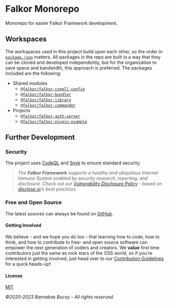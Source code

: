 # **Falkor Monorepo**

Monorepo for easier Falkor Framework development.

## **Workspaces**

The workspaces used in this project build upon each other, so the order in [`package.json`](package.json "Open") matters. All packages in the repo are built in a way that they can be cloned and developed independently, but for the organization to save space and bandwidth, this approach is preferred. The packages included are the following:

* Shared modules
    * [`@falkor/falkor-cspell-config`](https://github.com/theonethread/falkor-cspell-config/#readme "Open")
    * [`@falkor/falkor-bundler`](https://github.com/theonethread/falkor-bundler/#readme "Open")
    * [`@falkor/falkor-library`](https://github.com/theonethread/falkor-library/#readme "Open")
    * [`@falkor/falkor-commander`](https://github.com/theonethread/falkor-commander/#readme "Open")
* Projects
    * [`@falkor/falkor-auth-server`](https://github.com/theonethread/falkor-auth-server/#readme "Open")
    * [`@falkor/falkor-plugin-example`](https://github.com/theonethread/falkor-plugin-example/#readme "Open")

## **Further Development**

### **Security**

The project uses [CodeQL](https://codeql.github.com "Visit") and [Snyk](https://snyk.io "Visit") to ensure standard security.

> _The **Falkor Framework** supports a healthy and ubiquitous Internet Immune System enabled by security research, reporting, and disclosure. Check out our [Vulnerability Disclosure Policy](https://github.com/theonethread/falkor-monorepo/security/policy "Open") - based on [disclose.io](https://disclose.io "Visit")'s best practices._

### **Free and Open Source**

The latest sources can always be found on [GitHub](https://github.com/theonethread/falkor-monorepo "Visit").

#### **Getting Involved**

We believe - and we hope you do too - that learning how to code, how to think, and how to contribute to free- and open source software can empower the next generation of coders and creators. We **value** first time contributors just the same as rock stars of the OSS world, so if you're interested in getting involved, just head over to our [Contribution Guidelines](https://github.com/theonethread/.github/blob/master/.github/contributing.md "Open") for a quick heads-up!

#### **License**

[MIT](https://github.com/theonethread/falkor-monorepo/blob/master/license.txt "Open")

_©2020-2023 Barnabas Bucsy - All rights reserved._

